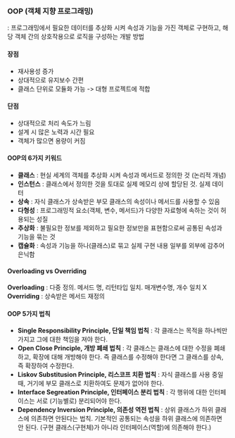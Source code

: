 ### OOP (객체 지향 프로그래밍)

: 프로그래밍에서 필요한 데이터를 추상화 시켜 속성과 기능을 가진 객체로 구현하고, 해당 객체 간의 상호작용으로 로직을 구성하는 개발 방법

#### 장점
- 재사용성 증가
- 상대적으로 유지보수 간편
- 클래스 단위로 모듈화 가능 -> 대형 프로젝트에 적합

#### 단점
- 상대적으로 처리 속도가 느림
- 설계 시 많은 노력과 시간 필요
- 객체가 많으면 용량이 커짐

#### OOP의 6가지 키워드
- **클래스** : 현실 세계의 객체를 추상화 시켜 속성과 메서드로 정의한 것 (논리적 개념)
- **인스턴스** : 클래스에서 정의한 것을 토대로 실제 메모리 상에 할당된 것. 실제 데이터
- **상속** : 자식 클래스가 상속받은 부모 클래스의 속성이나 메서드를 사용할 수 있음
- **다형성** : 프로그래밍적 요소(객체, 변수, 메서드)가 다양한 자료형에 속하는 것이 허용되는 성질
- **추상화** : 불필요한 정보를 제외하고 필요한 정보만을 표현함으로써 공통된 속성과 기능을 묶는 것
- **캡슐화** : 속성과 기능을 하나(클래스)로 묶고 실제 구현 내용 일부를 외부에 감추어 은닉함

#### Overloading vs Overriding
**Overloading** : 다중 정의. 메서드 명, 리턴타입 일치. 매개변수명, 개수 일치 X
**Overriding** : 상속받은 메서드 재정의

#### OOP 5가지 법칙
- **Single Responsibility Principle, 단일 책임 법칙** : 각 클래스는 목적을 하나씩만 가지고 그에 대한 책임을 져야 한다.
- **Open Close Principle, 개방 폐쇄 법칙** : 각 클래스는 클래스에 대한 수정을 폐쇄하고, 확장에 대해 개방해야 한다.
즉 클래스를 수정해야 한다면 그 클래스를 상속, 즉 확장하여 수정한다.
- **Liskov Substitusion Principle, 리스코프 치환 법칙** : 자식 클래스를 사용 중일때, 거기에 부모 클래스로 치환하여도 문제가 없어야 한다.
- **Interface Segreation Principle, 인터페이스 분리 법칙** : 각 행위에 대한 인터페이스는 서로 (기능별로) 분리되어야 한다. 
- **Dependency Inversion Principle, 의존성 역전 법칙** : 상위 클래스가 하위 클래스에 의존하면 안된다는 법칙. 기본적인 공통되는 속성을 하위 클래스에 의존하면 안 된다. (구현 클래스(구현체)가 아니라 인터페이스(역할)에 의존해야 한다.)